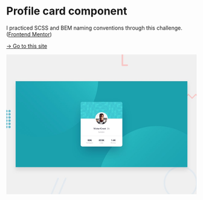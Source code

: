 # Profile card component

I practiced SCSS and BEM naming conventions through this challenge. ([Frontend Mentor](./FrontendMentor_README.md))

[→ Go to this site](https://profile-card-component-ruddy.vercel.app/)

![Design preview for the Profile card component coding challenge](./design/desktop-preview.jpg)
